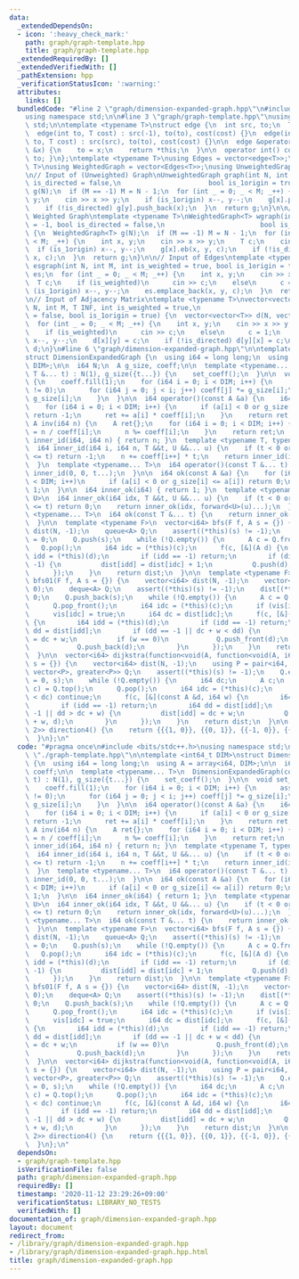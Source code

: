 ```yaml
---
data:
  _extendedDependsOn:
  - icon: ':heavy_check_mark:'
    path: graph/graph-template.hpp
    title: graph/graph-template.hpp
  _extendedRequiredBy: []
  _extendedVerifiedWith: []
  _pathExtension: hpp
  _verificationStatusIcon: ':warning:'
  attributes:
    links: []
  bundledCode: "#line 2 \"graph/dimension-expanded-graph.hpp\"\n#include <bits/stdc++.h>\n\
    using namespace std;\n\n#line 3 \"graph/graph-template.hpp\"\nusing namespace\
    \ std;\n\ntemplate <typename T>\nstruct edge {\n  int src, to;\n  T cost;\n\n\
    \  edge(int to, T cost) : src(-1), to(to), cost(cost) {}\n  edge(int src, int\
    \ to, T cost) : src(src), to(to), cost(cost) {}\n\n  edge &operator=(const int\
    \ &x) {\n    to = x;\n    return *this;\n  }\n\n  operator int() const { return\
    \ to; }\n};\ntemplate <typename T>\nusing Edges = vector<edge<T>>;\ntemplate <typename\
    \ T>\nusing WeightedGraph = vector<Edges<T>>;\nusing UnweightedGraph = vector<vector<int>>;\n\
    \n// Input of (Unweighted) Graph\nUnweightedGraph graph(int N, int M = -1, bool\
    \ is_directed = false,\n                      bool is_1origin = true) {\n  UnweightedGraph\
    \ g(N);\n  if (M == -1) M = N - 1;\n  for (int _ = 0; _ < M; _++) {\n    int x,\
    \ y;\n    cin >> x >> y;\n    if (is_1origin) x--, y--;\n    g[x].push_back(y);\n\
    \    if (!is_directed) g[y].push_back(x);\n  }\n  return g;\n}\n\n// Input of\
    \ Weighted Graph\ntemplate <typename T>\nWeightedGraph<T> wgraph(int N, int M\
    \ = -1, bool is_directed = false,\n                        bool is_1origin = true)\
    \ {\n  WeightedGraph<T> g(N);\n  if (M == -1) M = N - 1;\n  for (int _ = 0; _\
    \ < M; _++) {\n    int x, y;\n    cin >> x >> y;\n    T c;\n    cin >> c;\n  \
    \  if (is_1origin) x--, y--;\n    g[x].eb(x, y, c);\n    if (!is_directed) g[y].eb(y,\
    \ x, c);\n  }\n  return g;\n}\n\n// Input of Edges\ntemplate <typename T>\nEdges<T>\
    \ esgraph(int N, int M, int is_weighted = true, bool is_1origin = true) {\n  Edges<T>\
    \ es;\n  for (int _ = 0; _ < M; _++) {\n    int x, y;\n    cin >> x >> y;\n  \
    \  T c;\n    if (is_weighted)\n      cin >> c;\n    else\n      c = 1;\n    if\
    \ (is_1origin) x--, y--;\n    es.emplace_back(x, y, c);\n  }\n  return es;\n}\n\
    \n// Input of Adjacency Matrix\ntemplate <typename T>\nvector<vector<T>> adjgraph(int\
    \ N, int M, T INF, int is_weighted = true,\n                           bool is_directed\
    \ = false, bool is_1origin = true) {\n  vector<vector<T>> d(N, vector<T>(N, INF));\n\
    \  for (int _ = 0; _ < M; _++) {\n    int x, y;\n    cin >> x >> y;\n    T c;\n\
    \    if (is_weighted)\n      cin >> c;\n    else\n      c = 1;\n    if (is_1origin)\
    \ x--, y--;\n    d[x][y] = c;\n    if (!is_directed) d[y][x] = c;\n  }\n  return\
    \ d;\n}\n#line 6 \"graph/dimension-expanded-graph.hpp\"\n\ntemplate <int64_t DIM>\n\
    struct DimensionExpandedGraph {\n  using i64 = long long;\n  using A = array<i64,\
    \ DIM>;\n\n  i64 N;\n  A g_size, coeff;\n\n  template <typename... T>\n  DimensionExpandedGraph(const\
    \ T &... t) : N(1), g_size({t...}) {\n    set_coeff();\n  }\n\n  void set_coeff()\
    \ {\n    coeff.fill(1);\n    for (i64 i = 0; i < DIM; i++) {\n      assert(g_size[i]\
    \ != 0);\n      for (i64 j = 0; j < i; j++) coeff[j] *= g_size[i];\n      N *=\
    \ g_size[i];\n    }\n  }\n\n  i64 operator()(const A &a) {\n    i64 ret = 0;\n\
    \    for (i64 i = 0; i < DIM; i++) {\n      if (a[i] < 0 or g_size[i] <= a[i])\
    \ return -1;\n      ret += a[i] * coeff[i];\n    }\n    return ret;\n  }\n\n \
    \ A inv(i64 n) {\n    A ret{};\n    for (i64 i = 0; i < DIM; i++) {\n      ret[i]\
    \ = n / coeff[i];\n      n %= coeff[i];\n    }\n    return ret;\n  }\n\n  i64\
    \ inner_id(i64, i64 n) { return n; }\n  template <typename T, typename... U>\n\
    \  i64 inner_id(i64 i, i64 n, T &&t, U &&... u) {\n    if (t < 0 or g_size[i]\
    \ <= t) return -1;\n    n += coeff[i++] * t;\n    return inner_id(i, n, forward<U>(u)...);\n\
    \  }\n  template <typename... T>\n  i64 operator()(const T &... t) {\n    return\
    \ inner_id(0, 0, t...);\n  }\n\n  i64 ok(const A &a) {\n    for (i64 i = 0; i\
    \ < DIM; i++)\n      if (a[i] < 0 or g_size[i] <= a[i]) return 0;\n    return\
    \ 1;\n  }\n\n  i64 inner_ok(i64) { return 1; }\n  template <typename T, typename...\
    \ U>\n  i64 inner_ok(i64 idx, T &&t, U &&... u) {\n    if (t < 0 or g_size[idx++]\
    \ <= t) return 0;\n    return inner_ok(idx, forward<U>(u)...);\n  }\n  template\
    \ <typename... T>\n  i64 ok(const T &... t) {\n    return inner_ok(0, t...);\n\
    \  }\n\n  template <typename F>\n  vector<i64> bfs(F f, A s = {}) {\n    vector<i64>\
    \ dist(N, -1);\n    queue<A> Q;\n    assert((*this)(s) != -1);\n    dist[(*this)(s)]\
    \ = 0;\n    Q.push(s);\n    while (!Q.empty()) {\n      A c = Q.front();\n   \
    \   Q.pop();\n      i64 idc = (*this)(c);\n      f(c, [&](A d) {\n        i64\
    \ idd = (*this)(d);\n        if (idd == -1) return;\n        if (dist[idd] ==\
    \ -1) {\n          dist[idd] = dist[idc] + 1;\n          Q.push(d);\n        }\n\
    \      });\n    }\n    return dist;\n  }\n\n  template <typename F>\n  vector<i64>\
    \ bfs01(F f, A s = {}) {\n    vector<i64> dist(N, -1);\n    vector<bool> vis(N,\
    \ 0);\n    deque<A> Q;\n    assert((*this)(s) != -1);\n    dist[(*this)(s)] =\
    \ 0;\n    Q.push_back(s);\n    while (!Q.empty()) {\n      A c = Q.front();\n\
    \      Q.pop_front();\n      i64 idc = (*this)(c);\n      if (vis[idc]) continue;\n\
    \      vis[idc] = true;\n      i64 dc = dist[idc];\n      f(c, [&](A d, i64 w)\
    \ {\n        i64 idd = (*this)(d);\n        if (idd == -1) return;\n        i64\
    \ dd = dist[idd];\n        if (dd == -1 || dc + w < dd) {\n          dist[idd]\
    \ = dc + w;\n          if (w == 0)\n            Q.push_front(d);\n          else\n\
    \            Q.push_back(d);\n        }\n      });\n    }\n    return dist;\n\
    \  }\n\n  vector<i64> dijkstra(function<void(A, function<void(A, i64)>)> f, A\
    \ s = {}) {\n    vector<i64> dist(N, -1);\n    using P = pair<i64, A>;\n    priority_queue<P,\
    \ vector<P>, greater<P>> Q;\n    assert((*this)(s) != -1);\n    Q.emplace(dist[(*this)(s)]\
    \ = 0, s);\n    while (!Q.empty()) {\n      i64 dc;\n      A c;\n      tie(dc,\
    \ c) = Q.top();\n      Q.pop();\n      i64 idc = (*this)(c);\n      if (dist[idc]\
    \ < dc) continue;\n      f(c, [&](const A &d, i64 w) {\n        i64 idd = (*this)(d);\n\
    \        if (idd == -1) return;\n        i64 dd = dist[idd];\n        if (dd ==\
    \ -1 || dd > dc + w) {\n          dist[idd] = dc + w;\n          Q.emplace(dc\
    \ + w, d);\n        }\n      });\n    }\n    return dist;\n  }\n\n  static vector<array<i64,\
    \ 2>> direction4() {\n    return {{{1, 0}}, {{0, 1}}, {{-1, 0}}, {{0, -1}}};\n\
    \  }\n};\n"
  code: "#pragma once\n#include <bits/stdc++.h>\nusing namespace std;\n\n#include\
    \ \"./graph-template.hpp\"\n\ntemplate <int64_t DIM>\nstruct DimensionExpandedGraph\
    \ {\n  using i64 = long long;\n  using A = array<i64, DIM>;\n\n  i64 N;\n  A g_size,\
    \ coeff;\n\n  template <typename... T>\n  DimensionExpandedGraph(const T &...\
    \ t) : N(1), g_size({t...}) {\n    set_coeff();\n  }\n\n  void set_coeff() {\n\
    \    coeff.fill(1);\n    for (i64 i = 0; i < DIM; i++) {\n      assert(g_size[i]\
    \ != 0);\n      for (i64 j = 0; j < i; j++) coeff[j] *= g_size[i];\n      N *=\
    \ g_size[i];\n    }\n  }\n\n  i64 operator()(const A &a) {\n    i64 ret = 0;\n\
    \    for (i64 i = 0; i < DIM; i++) {\n      if (a[i] < 0 or g_size[i] <= a[i])\
    \ return -1;\n      ret += a[i] * coeff[i];\n    }\n    return ret;\n  }\n\n \
    \ A inv(i64 n) {\n    A ret{};\n    for (i64 i = 0; i < DIM; i++) {\n      ret[i]\
    \ = n / coeff[i];\n      n %= coeff[i];\n    }\n    return ret;\n  }\n\n  i64\
    \ inner_id(i64, i64 n) { return n; }\n  template <typename T, typename... U>\n\
    \  i64 inner_id(i64 i, i64 n, T &&t, U &&... u) {\n    if (t < 0 or g_size[i]\
    \ <= t) return -1;\n    n += coeff[i++] * t;\n    return inner_id(i, n, forward<U>(u)...);\n\
    \  }\n  template <typename... T>\n  i64 operator()(const T &... t) {\n    return\
    \ inner_id(0, 0, t...);\n  }\n\n  i64 ok(const A &a) {\n    for (i64 i = 0; i\
    \ < DIM; i++)\n      if (a[i] < 0 or g_size[i] <= a[i]) return 0;\n    return\
    \ 1;\n  }\n\n  i64 inner_ok(i64) { return 1; }\n  template <typename T, typename...\
    \ U>\n  i64 inner_ok(i64 idx, T &&t, U &&... u) {\n    if (t < 0 or g_size[idx++]\
    \ <= t) return 0;\n    return inner_ok(idx, forward<U>(u)...);\n  }\n  template\
    \ <typename... T>\n  i64 ok(const T &... t) {\n    return inner_ok(0, t...);\n\
    \  }\n\n  template <typename F>\n  vector<i64> bfs(F f, A s = {}) {\n    vector<i64>\
    \ dist(N, -1);\n    queue<A> Q;\n    assert((*this)(s) != -1);\n    dist[(*this)(s)]\
    \ = 0;\n    Q.push(s);\n    while (!Q.empty()) {\n      A c = Q.front();\n   \
    \   Q.pop();\n      i64 idc = (*this)(c);\n      f(c, [&](A d) {\n        i64\
    \ idd = (*this)(d);\n        if (idd == -1) return;\n        if (dist[idd] ==\
    \ -1) {\n          dist[idd] = dist[idc] + 1;\n          Q.push(d);\n        }\n\
    \      });\n    }\n    return dist;\n  }\n\n  template <typename F>\n  vector<i64>\
    \ bfs01(F f, A s = {}) {\n    vector<i64> dist(N, -1);\n    vector<bool> vis(N,\
    \ 0);\n    deque<A> Q;\n    assert((*this)(s) != -1);\n    dist[(*this)(s)] =\
    \ 0;\n    Q.push_back(s);\n    while (!Q.empty()) {\n      A c = Q.front();\n\
    \      Q.pop_front();\n      i64 idc = (*this)(c);\n      if (vis[idc]) continue;\n\
    \      vis[idc] = true;\n      i64 dc = dist[idc];\n      f(c, [&](A d, i64 w)\
    \ {\n        i64 idd = (*this)(d);\n        if (idd == -1) return;\n        i64\
    \ dd = dist[idd];\n        if (dd == -1 || dc + w < dd) {\n          dist[idd]\
    \ = dc + w;\n          if (w == 0)\n            Q.push_front(d);\n          else\n\
    \            Q.push_back(d);\n        }\n      });\n    }\n    return dist;\n\
    \  }\n\n  vector<i64> dijkstra(function<void(A, function<void(A, i64)>)> f, A\
    \ s = {}) {\n    vector<i64> dist(N, -1);\n    using P = pair<i64, A>;\n    priority_queue<P,\
    \ vector<P>, greater<P>> Q;\n    assert((*this)(s) != -1);\n    Q.emplace(dist[(*this)(s)]\
    \ = 0, s);\n    while (!Q.empty()) {\n      i64 dc;\n      A c;\n      tie(dc,\
    \ c) = Q.top();\n      Q.pop();\n      i64 idc = (*this)(c);\n      if (dist[idc]\
    \ < dc) continue;\n      f(c, [&](const A &d, i64 w) {\n        i64 idd = (*this)(d);\n\
    \        if (idd == -1) return;\n        i64 dd = dist[idd];\n        if (dd ==\
    \ -1 || dd > dc + w) {\n          dist[idd] = dc + w;\n          Q.emplace(dc\
    \ + w, d);\n        }\n      });\n    }\n    return dist;\n  }\n\n  static vector<array<i64,\
    \ 2>> direction4() {\n    return {{{1, 0}}, {{0, 1}}, {{-1, 0}}, {{0, -1}}};\n\
    \  }\n};\n"
  dependsOn:
  - graph/graph-template.hpp
  isVerificationFile: false
  path: graph/dimension-expanded-graph.hpp
  requiredBy: []
  timestamp: '2020-11-12 23:29:26+09:00'
  verificationStatus: LIBRARY_NO_TESTS
  verifiedWith: []
documentation_of: graph/dimension-expanded-graph.hpp
layout: document
redirect_from:
- /library/graph/dimension-expanded-graph.hpp
- /library/graph/dimension-expanded-graph.hpp.html
title: graph/dimension-expanded-graph.hpp
---
```

